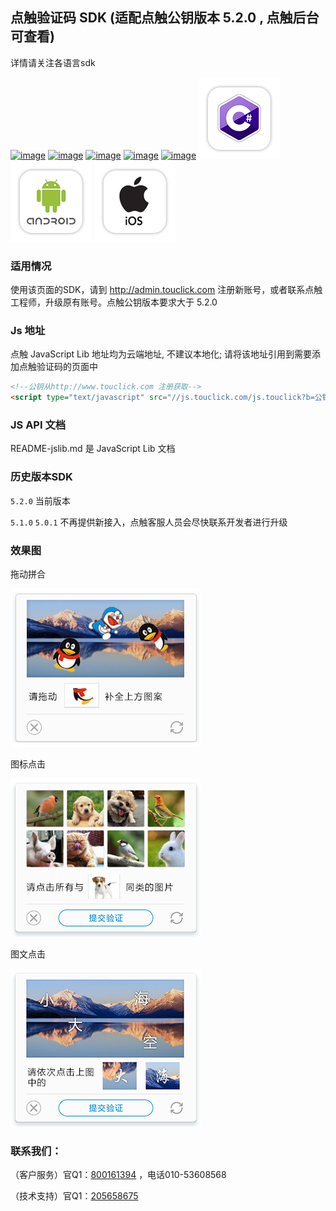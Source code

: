 ## 点触验证码 SDK (适配点触公钥版本 5.2.0 , 点触后台可查看)

详情请关注各语言sdk

[![image](https://raw.githubusercontent.com/zyayhj/captcha-demo/image/images/JAVA4.png)](https://github.com/touclick/java-sdk)
[![image](https://raw.githubusercontent.com/zyayhj/captcha-demo/image/images/PHP4.png)](https://github.com/touclick/php-sdk)
[![image](https://raw.githubusercontent.com/zyayhj/captcha-demo/image/images/python4.png)](https://github.com/touclick/python-sdk)
[![image](https://raw.githubusercontent.com/zyayhj/captcha-demo/image/images/GO4.png)](https://github.com/touclick/go-sdk)
[![image](https://raw.githubusercontent.com/zyayhj/captcha-demo/image/images/JS4.png)](https://github.com/touclick/nodejs-demo)
[![image](https://raw.githubusercontent.com/zyayhj/captcha-demo/image/images/csharp.png)](https://github.com/touclick/csharp-sdk)
[![image](https://raw.githubusercontent.com/zyayhj/captcha-demo/image/images/android-icon-v2.png)](https://github.com/touclick/android-sdk)
[![image](https://raw.githubusercontent.com/zyayhj/captcha-demo/image/images/ios-icon-v2.png)](https://github.com/touclick/ios-sdk)

### 适用情况

使用该页面的SDK，请到 http://admin.touclick.com 注册新账号，或者联系点触工程师，升级原有账号。点触公钥版本要求大于 5.2.0

### Js 地址

点触 JavaScript Lib 地址均为云端地址, 不建议本地化; 请将该地址引用到需要添加点触验证码的页面中
```html
<!--公钥从http://www.touclick.com 注册获取-->
<script type="text/javascript" src="//js.touclick.com/js.touclick?b=公钥" ></script>
```
### JS API 文档
README-jslib.md 是 JavaScript Lib 文档 

### 历史版本SDK

`5.2.0` 当前版本

`5.1.0` `5.0.1` 不再提供新接入，点触客服人员会尽快联系开发者进行升级


### 效果图

拖动拼合

![image](https://raw.githubusercontent.com/zyayhj/captcha-demo/image/images/ex-3.png)

图标点击

![image](https://raw.githubusercontent.com/zyayhj/captcha-demo/image/images/ex-14.png)

图文点击

![image](https://raw.githubusercontent.com/zyayhj/captcha-demo/image/images/ex-13.png)


### 联系我们：

（客户服务）官Q1：<a href="https://touclick.com/?service=0" target="_blank">800161394</a> ，电话010-53608568

（技术支持）官Q1：<a target="_blank" href="http://shang.qq.com/wpa/qunwpa?idkey=eae024d881e951c69bb4bbb41d1af9be9f4b861eb86bf48e8f35cf27cc24d98e">205658675</a>
